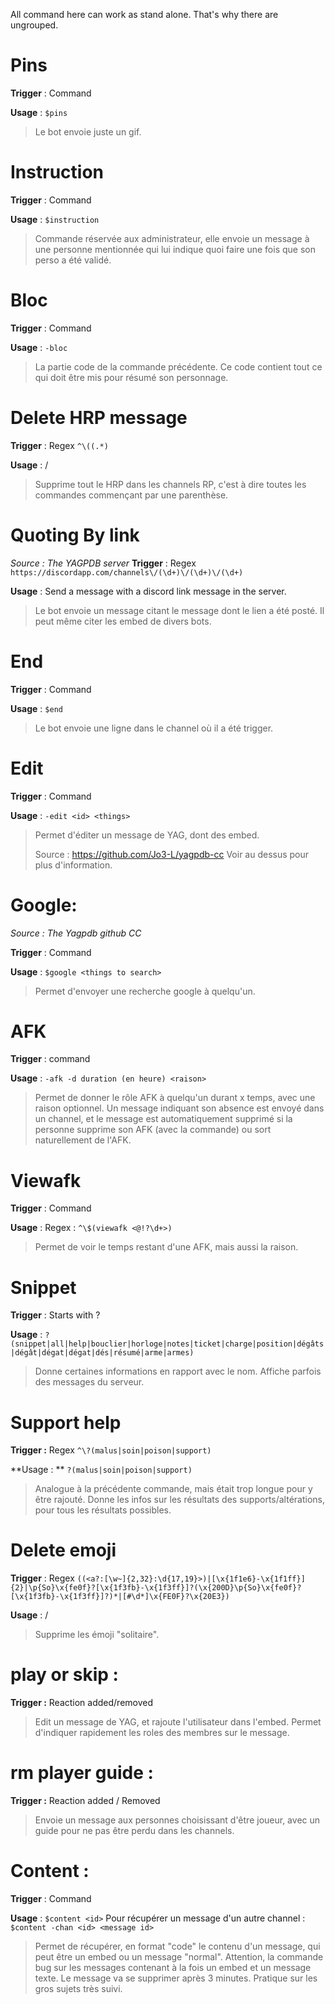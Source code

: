 All command here can work as stand alone. That's why there are ungrouped.

# Pins

**Trigger** : Command

**Usage** : `$pins`

> Le bot envoie juste un gif.

# Instruction

**Trigger** : Command

**Usage** : `$instruction`

> Commande réservée aux administrateur, elle envoie un message à une personne mentionnée qui lui indique quoi faire une fois que son perso a été validé.

# Bloc

**Trigger** : Command

**Usage** : `-bloc`
> La partie code de la commande précédente. Ce code contient tout ce qui doit être mis pour résumé son personnage.

# Delete HRP message

**Trigger** : Regex `^\((.*)`

**Usage** : /
> Supprime tout le HRP dans les channels RP, c'est à dire toutes les commandes commençant par une parenthèse.

# Quoting By link

*Source : The YAGPDB server*
**Trigger** : Regex `https://discordapp.com/channels\/(\d+)\/(\d+)\/(\d+)`

**Usage** : Send a message with a discord link message in the server.
> Le bot envoie un message citant le message dont le lien a été posté. Il peut même citer les embed de divers bots.

# End

**Trigger** : Command

**Usage** : `$end`

> Le bot envoie une ligne dans le channel où il a été trigger.

# Edit

**Trigger** : Command

**Usage** : `-edit <id> <things>`
> Permet d'éditer un message de YAG, dont des embed.
>
> Source : https://github.com/Jo3-L/yagpdb-cc
> Voir au dessus pour plus d'information.

# Google:

*Source : The Yagpdb github CC*

**Trigger** : Command

**Usage** : `$google <things to search>`

> Permet d'envoyer une recherche google à quelqu'un.

# AFK

**Trigger** : command

**Usage** : `-afk -d duration (en heure) <raison>`

> Permet de donner le rôle AFK à quelqu'un durant x temps, avec une raison optionnel. Un message indiquant son absence est envoyé dans un channel, et le message est automatiquement supprimé si la personne supprime son AFK (avec la commande) ou sort naturellement de l'AFK.

# Viewafk

**Trigger** : Command

**Usage** : Regex : `^\$(viewafk <@!?\d+>)`

> Permet de voir le temps restant d'une AFK, mais aussi la raison.

# Snippet

**Trigger** : Starts with ?

**Usage** : `?(snippet|all|help|bouclier|horloge|notes|ticket|charge|position|dégâts|dégât|dégat|dégat|dés|résumé|arme|armes)`

> Donne certaines informations en rapport avec le nom. Affiche parfois des messages du serveur.

# Support help

**Trigger :** Regex `^\?(malus|soin|poison|support)`

**Usage : ** `?(malus|soin|poison|support)`

> Analogue à la précédente commande, mais était trop longue pour y être rajouté. Donne les infos sur les résultats des supports/altérations, pour tous les résultats possibles.

# Delete emoji

**Trigger** : Regex `((<a?:[\w~]{2,32}:\d{17,19}>)|[\x{1f1e6}-\x{1f1ff}]{2}|\p{So}\x{fe0f}?[\x{1f3fb}-\x{1f3ff}]?(\x{200D}\p{So}\x{fe0f}?[\x{1f3fb}-\x{1f3ff}]?)*|[#\d*]\x{FE0F}?\x{20E3})`

**Usage** : /

> Supprime les émoji "solitaire".

# play or skip :

**Trigger :** Reaction added/removed

> Edit un message de YAG, et rajoute l'utilisateur dans l'embed. Permet d'indiquer rapidement les roles des membres sur le message.

# rm player guide :

**Trigger :** Reaction added / Removed

> Envoie un message aux personnes choisissant d'être joueur, avec un guide pour ne pas être perdu dans les channels.

# Content :

**Trigger** : Command

**Usage** : `$content <id>`
Pour récupérer un message d'un autre channel : `$content -chan <id> <message id>`

> Permet de récupérer, en format "code" le contenu d'un message, qui peut être un embed ou un message "normal".
> Attention, la commande bug sur les messages contenant à la fois un embed et un message texte.
> Le message va se supprimer après 3 minutes. Pratique sur les gros sujets très suivi.
